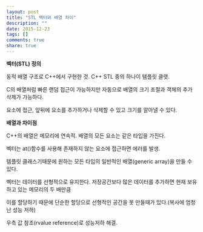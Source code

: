 ```yaml
---
layout: post
title: "STL 벡터와 배열 차이"
description: ""
date: 2015-12-23
tags: []
comments: true
share: true
---
```


**벡터(STL) 정의**

동적 배열 구조로 C++에서 구현한 것. C++ STL 중의 하나이 템플릿 클랫.

  

C의 배열처럼 빠른 랜덤 접근이 가능하지만 자동으로 배열의 크기 조절과 객체의 추가 삭제가 가능하다.

요소에 접근, 앞뒤에 요소를 추가하거나 삭제할 수 있고 크기를 알아낼 수 있다.

  

**배열과 차이점**

C++의 배열은 메모리에 연속적. 배열의 모든 요소는 같은 타입을 가진다.

  

벡터는 at()함수를 사용해 존재하지 않는 요소에 접근하면 에러를 발생.

템플릿 클래스기때문에 원하는 모든 타입의 일반적인 배열(generic array)을 만들 수 있다.

벡터는 데이터를 선형적으로 유지한다. 저장공간보다 많은 데이터를 추가하면 현재 보유하고 있는 메모리의 두 배만큼

이를 할당하기 때문에 단순한 할당으로 선형적인 공간을 못 만들때가 있다.(복사에 엄청난 성능 저하)

우측 값 참조(rvalue reference)로 성능저하 해결.

  

  

